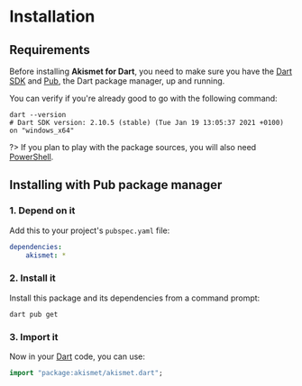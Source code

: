 # Installation

## Requirements
Before installing **Akismet for Dart**, you need to make sure you have the [Dart SDK](https://dart.dev/tools/sdk)
and [Pub](https://dart.dev/tools/pub), the Dart package manager, up and running.

You can verify if you're already good to go with the following command:

```shell
dart --version
# Dart SDK version: 2.10.5 (stable) (Tue Jan 19 13:05:37 2021 +0100) on "windows_x64"
```

?> If you plan to play with the package sources, you will also need [PowerShell](https://docs.microsoft.com/en-us/powershell).

## Installing with Pub package manager

### 1. Depend on it
Add this to your project's `pubspec.yaml` file:

```yaml
dependencies:
	akismet: *
```

### 2. Install it
Install this package and its dependencies from a command prompt:

```shell
dart pub get
```

### 3. Import it
Now in your [Dart](https://dart.dev) code, you can use:

```dart
import "package:akismet/akismet.dart";
```
